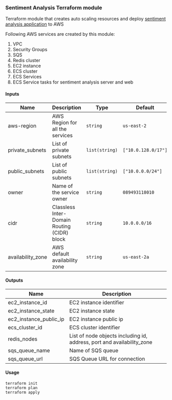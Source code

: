 ### Sentiment Analysis Terraform module
Terraform module that creates auto scaling resources and deploy [sentiment analysis application](https://github.com/gtinside/sentiment_analysis) to AWS

Following AWS services are created by this module:
1. VPC
2. Security Groups
3. SQS
4. Redis cluster
5. EC2 instance
6. ECS cluster
7. ECS Services
8. ECS Service tasks for sentiment analysis server and web

#### Inputs

| Name | Description | Type | Default | Required |
|------|-------------|------|---------|:--------:|
| aws-region | AWS Region for all the services | `string` | `us-east-2` | no |
| private_subnets | List of private subnets | `list(string)` | `["10.0.128.0/17"]` | no |
| public_subnets | List of public subnets | `list(string)` | `["10.0.0.0/24"]` | no |
| owner | Name of the service owner | `string` | `089493118010` | no |
| cidr | Classless Inter-Domain Routing (CIDR) block | `string` | `10.0.0.0/16` | no |
| availability_zone | AWS default availability zone | `string` | `us-east-2a` | no |

#### Outputs
| Name | Description | 
|------|-------------|
| ec2_instance_id | EC2 instance identifier |
| ec2_instance_state | EC2 instance state |
| ec2_instance_public_ip | EC2 instance public ip |
| ecs_cluster_id | ECS cluster identifier |
| redis_nodes | List of node objects including id, address, port and availability_zone |
| sqs_queue_name | Name of SQS queue |
| sqs_queue_url | SQS Queue URL for connection |


#### Usage
```
terraform init 
terraform plan
terraform apply
```
